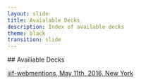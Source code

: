 ```yaml
---
layout: slide
title: Avaialable Decks
description: Index of available decks
theme: black
transition: slide
---
```


<section data-markdown>
## Availiable Decks

[iiif-webmentions, May 11th, 2016, New York](2016-05-11-iiif-webmentions) 

</section>